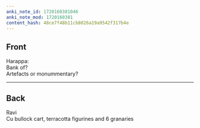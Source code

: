 ```yaml
---
anki_note_id: 1720160381046
anki_note_mod: 1720160381
content_hash: 48ce7f48b11cb8026a19a9542f317b4e
---
```


## Front

Harappa:   
Bank of?   
Artefacts or monummentary?

<hr/>

## Back

Ravi  
Cu bullock cart, terracotta figurines and 6 granaries
